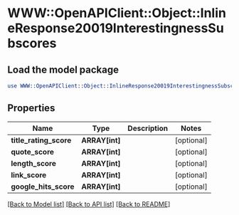 # WWW::OpenAPIClient::Object::InlineResponse20019InterestingnessSubscores

## Load the model package
```perl
use WWW::OpenAPIClient::Object::InlineResponse20019InterestingnessSubscores;
```

## Properties
Name | Type | Description | Notes
------------ | ------------- | ------------- | -------------
**title_rating_score** | **ARRAY[int]** |  | [optional] 
**quote_score** | **ARRAY[int]** |  | [optional] 
**length_score** | **ARRAY[int]** |  | [optional] 
**link_score** | **ARRAY[int]** |  | [optional] 
**google_hits_score** | **ARRAY[int]** |  | [optional] 

[[Back to Model list]](../README.md#documentation-for-models) [[Back to API list]](../README.md#documentation-for-api-endpoints) [[Back to README]](../README.md)


